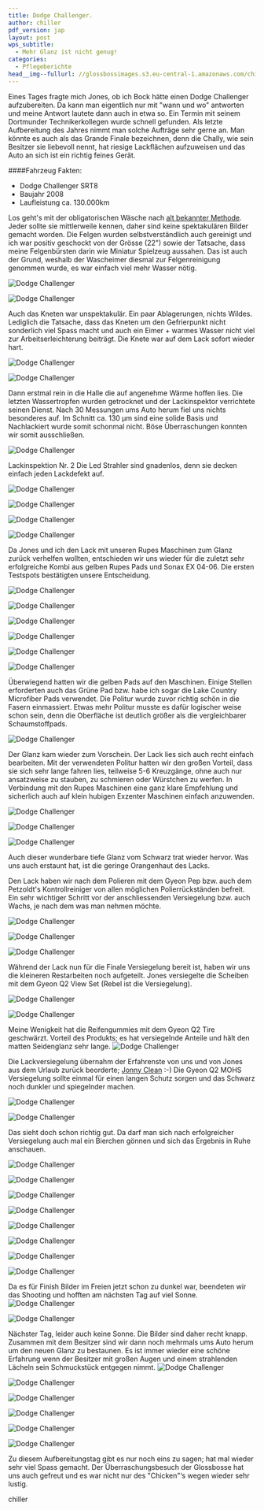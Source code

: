 ```yaml
---
title: Dodge Challenger.
author: chiller
pdf_version: jap
layout: post
wps_subtitle:
  - Mehr Glanz ist nicht genug!
categories:
  - Pflegeberichte
head__img--fullurl: //glossbossimages.s3.eu-central-1.amazonaws.com/chiller/Challenger/Chelly50.jpg
---
```

Eines Tages fragte mich Jones, ob ich Bock hätte einen Dodge Challenger aufzubereiten. Da kann man eigentlich nur mit "wann und wo" antworten und meine Antwort lautete dann auch in etwa so. Ein Termin mit seinem Dortmunder Technikerkollegen wurde schnell gefunden. Als letzte Aufbereitung des Jahres nimmt man solche Aufträge sehr gerne an. Man könnte es auch als das Grande Finale bezeichnen, denn die Chally, wie sein Besitzer sie liebevoll nennt, hat riesige Lackflächen aufzuweisen und das Auto an sich ist ein richtig feines Gerät. 



####Fahrzeug Fakten:

* Dodge Challenger SRT8
* Baujahr 2008
* Laufleistung ca. 130.000km



Los geht's mit der obligatorischen Wäsche nach [alt bekannter Methode](http://glossboss.de/allgemein/warum-die-fahrzeugwaesche-mit-der-2-eimer-methode-so-schonend-zum-lack-ist/). Jeder sollte sie mittlerweile kennen, daher sind keine spektakulären Bilder gemacht worden. Die Felgen wurden selbstverständlich auch gereinigt und ich war positiv geschockt von der Grösse (22") sowie der Tatsache, dass meine Felgenbürsten darin wie Miniatur Spielzeug aussahen. Das ist auch der Grund, weshalb der Wascheimer diesmal zur Felgenreinigung genommen wurde, es war einfach viel mehr Wasser nötig.

![Dodge Challenger](//glossbossimages.s3.eu-central-1.amazonaws.com/chiller/Challenger/Chelly01.jpg)

![Dodge Challenger](//glossbossimages.s3.eu-central-1.amazonaws.com/chiller/Challenger/Chelly04.jpg)


Auch das Kneten war unspektakulär. Ein paar Ablagerungen, nichts Wildes. Lediglich die Tatsache, dass das Kneten um den Gefrierpunkt nicht sonderlich viel Spass macht und auch ein Eimer + warmes Wasser nicht viel zur Arbeitserleichterung beiträgt. Die Knete war auf dem Lack sofort wieder hart.

![Dodge Challenger](//glossbossimages.s3.eu-central-1.amazonaws.com/chiller/Challenger/Chelly02.jpg)

![Dodge Challenger](//glossbossimages.s3.eu-central-1.amazonaws.com/chiller/Challenger/Chelly03.jpg)


Dann erstmal rein in die Halle die auf angenehme Wärme hoffen lies. Die letzten Wassertropfen wurden getrocknet und der Lackinspektor verrichtete seinen Dienst. Nach 30 Messungen ums Auto herum fiel uns nichts besonderes auf. Im Schnitt ca. 130 µm sind eine solide Basis und Nachlackiert wurde somit schonmal nicht. Böse Überraschungen konnten wir somit ausschließen.

![Dodge Challenger](//glossbossimages.s3.eu-central-1.amazonaws.com/chiller/Challenger/Chelly05.jpg)


Lackinspektion Nr. 2
Die Led Strahler sind gnadenlos, denn sie decken einfach jeden Lackdefekt auf.

![Dodge Challenger](//glossbossimages.s3.eu-central-1.amazonaws.com/chiller/Challenger/Chelly06.jpg)

![Dodge Challenger](//glossbossimages.s3.eu-central-1.amazonaws.com/chiller/Challenger/Chelly13.jpg)

![Dodge Challenger](//glossbossimages.s3.eu-central-1.amazonaws.com/chiller/Challenger/Chelly17.jpg)

![Dodge Challenger](//glossbossimages.s3.eu-central-1.amazonaws.com/chiller/Challenger/Chelly19.jpg)


Da Jones und ich den Lack mit unseren Rupes Maschinen zum Glanz zurück verhelfen wollten, entschieden wir uns wieder für die zuletzt sehr erfolgreiche Kombi aus gelben Rupes Pads und Sonax EX 04-06. Die ersten Testspots bestätigten unsere Entscheidung.

![Dodge Challenger](//glossbossimages.s3.eu-central-1.amazonaws.com/chiller/Challenger/Chelly07.jpg)

![Dodge Challenger](//glossbossimages.s3.eu-central-1.amazonaws.com/chiller/Challenger/Chelly08.jpg)

![Dodge Challenger](//glossbossimages.s3.eu-central-1.amazonaws.com/chiller/Challenger/Chelly09.jpg)

![Dodge Challenger](//glossbossimages.s3.eu-central-1.amazonaws.com/chiller/Challenger/Chelly10.jpg)

![Dodge Challenger](//glossbossimages.s3.eu-central-1.amazonaws.com/chiller/Challenger/Chelly11.jpg)

![Dodge Challenger](//glossbossimages.s3.eu-central-1.amazonaws.com/chiller/Challenger/Chelly12.jpg)


Überwiegend hatten wir die gelben Pads auf den Maschinen. Einige Stellen erforderten auch das Grüne Pad bzw. habe ich sogar die Lake Country Microfiber Pads verwendet. Die Politur wurde zuvor richtig schön in die Fasern einmassiert. Etwas mehr Politur musste es dafür logischer weise schon sein, denn die Oberfläche ist deutlich größer als die vergleichbarer Schaumstoffpads.

![Dodge Challenger](//glossbossimages.s3.eu-central-1.amazonaws.com/chiller/Challenger/Chelly16.jpg)


Der Glanz kam wieder zum Vorschein. Der Lack lies sich auch recht einfach bearbeiten. Mit der verwendeten Politur hatten wir den großen Vorteil, dass sie sich sehr lange fahren lies, teilweise 5-6 Kreuzgänge, ohne auch nur ansatzweise zu stauben, zu schmieren oder Würstchen zu werfen. In Verbindung mit den Rupes Maschinen eine ganz klare Empfehlung und sicherlich auch auf klein hubigen Exzenter Maschinen einfach anzuwenden.

![Dodge Challenger](//glossbossimages.s3.eu-central-1.amazonaws.com/chiller/Challenger/Chelly14.jpg)

![Dodge Challenger](//glossbossimages.s3.eu-central-1.amazonaws.com/chiller/Challenger/Chelly18.jpg)

![Dodge Challenger](//glossbossimages.s3.eu-central-1.amazonaws.com/chiller/Challenger/Chelly20.jpg)


Auch dieser wunderbare tiefe Glanz vom Schwarz trat wieder hervor. Was uns auch erstaunt hat, ist die geringe Orangenhaut des Lacks. 

Den Lack haben wir nach dem Polieren mit dem Gyeon Pep bzw. auch dem Petzoldt's Kontrollreiniger von allen möglichen Polierrückständen befreit. Ein sehr wichtiger Schritt vor der anschliessenden Versiegelung bzw. auch Wachs, je nach dem was man nehmen möchte. 

![Dodge Challenger](//glossbossimages.s3.eu-central-1.amazonaws.com/chiller/Challenger/Chelly21.jpg)

![Dodge Challenger](//glossbossimages.s3.eu-central-1.amazonaws.com/chiller/Challenger/Chelly22.jpg)

![Dodge Challenger](//glossbossimages.s3.eu-central-1.amazonaws.com/chiller/Challenger/Chelly40.jpg)


Während der Lack nun für die Finale Versiegelung bereit ist, haben wir uns die kleineren Restarbeiten noch aufgeteilt. Jones versiegelte die Scheiben mit dem Gyeon Q2 View Set (Rebel ist die Versiegelung).

![Dodge Challenger](//glossbossimages.s3.eu-central-1.amazonaws.com/chiller/Challenger/Chelly24.jpg)

![Dodge Challenger](//glossbossimages.s3.eu-central-1.amazonaws.com/chiller/Challenger/Chelly25.jpg)


Meine Wenigkeit hat die Reifengummies mit dem Gyeon Q2 Tire geschwärzt. Vorteil des Produkts; es hat versiegelnde Anteile und hält den matten Seidenglanz sehr lange.
![Dodge Challenger](//glossbossimages.s3.eu-central-1.amazonaws.com/chiller/Challenger/Chelly23.jpg)


Die Lackversiegelung übernahm der Erfahrenste von uns und von Jones aus dem Urlaub zurück beorderte; [Jonny Clean](https://www.facebook.com/pages/Jonny-Clean/534912123256814) :-)
Die Gyeon Q2 MOHS Versiegelung sollte einmal für einen langen Schutz sorgen und das Schwarz noch dunkler und spiegelnder machen. 

![Dodge Challenger](//glossbossimages.s3.eu-central-1.amazonaws.com/chiller/Challenger/Chelly26.jpg)

![Dodge Challenger](//glossbossimages.s3.eu-central-1.amazonaws.com/chiller/Challenger/Chelly27.jpg)


Das sieht doch schon richtig gut. Da darf man sich nach erfolgreicher Versiegelung auch mal ein Bierchen gönnen und sich das Ergebnis in Ruhe anschauen.

![Dodge Challenger](//glossbossimages.s3.eu-central-1.amazonaws.com/chiller/Challenger/Chelly29.jpg)

![Dodge Challenger](//glossbossimages.s3.eu-central-1.amazonaws.com/chiller/Challenger/Chelly33.jpg)

![Dodge Challenger](//glossbossimages.s3.eu-central-1.amazonaws.com/chiller/Challenger/Chelly35.jpg)

![Dodge Challenger](//glossbossimages.s3.eu-central-1.amazonaws.com/chiller/Challenger/Chelly36.jpg)

![Dodge Challenger](//glossbossimages.s3.eu-central-1.amazonaws.com/chiller/Challenger/Chelly37.jpg)

![Dodge Challenger](//glossbossimages.s3.eu-central-1.amazonaws.com/chiller/Challenger/Chelly38.jpg)

![Dodge Challenger](//glossbossimages.s3.eu-central-1.amazonaws.com/chiller/Challenger/Chelly39.jpg)

![Dodge Challenger](//glossbossimages.s3.eu-central-1.amazonaws.com/chiller/Challenger/Chelly41.jpg)


Da es für Finish Bilder im Freien jetzt schon zu dunkel war, beendeten wir das Shooting und hofften am nächsten Tag auf viel Sonne.
![Dodge Challenger](//glossbossimages.s3.eu-central-1.amazonaws.com/chiller/Challenger/Chelly42.jpg)

![Dodge Challenger](//glossbossimages.s3.eu-central-1.amazonaws.com/chiller/Challenger/Chelly43.jpg)


Nächster Tag, leider auch keine Sonne. Die Bilder sind daher recht knapp. Zusammen mit dem Besitzer sind wir dann noch mehrmals ums Auto herum um den neuen Glanz zu bestaunen. Es ist immer wieder eine schöne Erfahrung wenn der Besitzer mit großen Augen und einem strahlenden Lächeln sein Schmuckstück entgegen nimmt.
![Dodge Challenger](//glossbossimages.s3.eu-central-1.amazonaws.com/chiller/Challenger/Chelly44.jpg)

![Dodge Challenger](//glossbossimages.s3.eu-central-1.amazonaws.com/chiller/Challenger/Chelly46.jpg)

![Dodge Challenger](//glossbossimages.s3.eu-central-1.amazonaws.com/chiller/Challenger/Chelly48.jpg)

![Dodge Challenger](//glossbossimages.s3.eu-central-1.amazonaws.com/chiller/Challenger/Chelly49.jpg)

![Dodge Challenger](//glossbossimages.s3.eu-central-1.amazonaws.com/chiller/Challenger/Chelly50.jpg)

![Dodge Challenger](//glossbossimages.s3.eu-central-1.amazonaws.com/chiller/Challenger/Chelly51.jpg)




Zu diesem Aufbereitungstag gibt es nur noch eins zu sagen; hat mal wieder sehr viel Spass gemacht. Der Überraschungsbesuch der Glossbosse hat uns auch gefreut und es war nicht nur des "Chicken"‘s wegen wieder sehr lustig.

chiller
